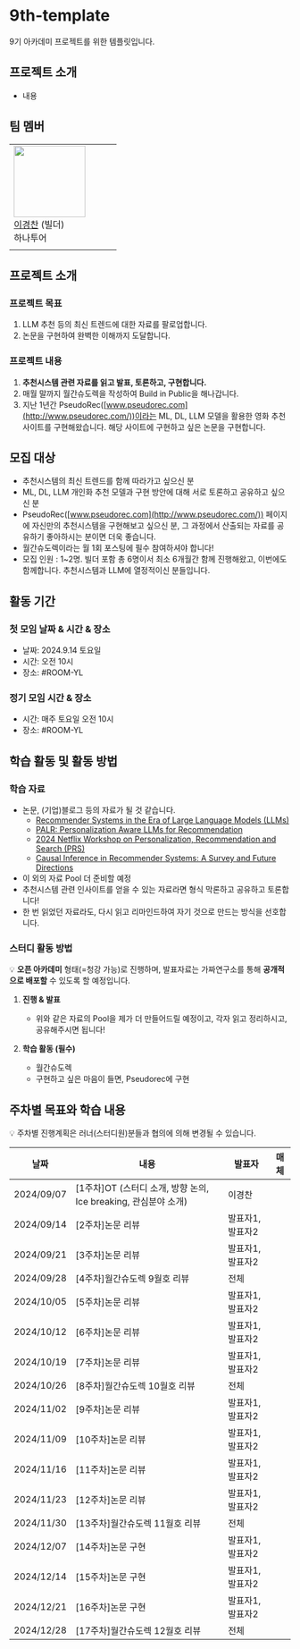 # 9th-template
9기 아카데미 프로젝트를 위한 템플릿입니다.

## 프로젝트 소개
- 내용

## 팀 멤버
|  | | | |
|---|------|-------|---------|
|   <img src = "https://avatars.githubusercontent.com/u/25517592?v=4" width="128px;"/> <br/> [이경찬](https://github.com/kyeongchan92) (빌더) <br/> 하나투어  |   |   |    |
|    |  |   |    |

## 프로젝트 소개

### 프로젝트 목표
1. LLM 추천 등의 최신 트렌드에 대한 자료를 팔로업합니다.
2. 논문을 구현하여 완벽한 이해까지 도달합니다.

### 프로젝트 내용
1. **추천시스템 관련 자료를 읽고 발표, 토론하고, 구현합니다.**
2. 매월 말까지 월간슈도렉을 작성하여 Build in Public을 해나갑니다.
3. 지난 1년간 PseudoRec([www.pseudorec.com](http://www.pseudorec.com/))이라는 ML, DL, LLM 모델을 활용한 영화 추천 사이트를 구현해왔습니다. 해당 사이트에 구현하고 싶은 논문을 구현합니다.

## 모집 대상
- 추천시스템의 최신 트렌드를 함께 따라가고 싶으신 분
- ML, DL, LLM 개인화 추천 모델과 구현 방안에 대해 서로 토론하고 공유하고 싶으신 분
- PseudoRec([www.pseudorec.com](http://www.pseudorec.com/)) 페이지에 자신만의 추천시스템을 구현해보고 싶으신 분, 그 과정에서 산출되는 자료를 공유하기 좋아하시는 분이면 더욱 좋습니다.
- 월간슈도렉이라는 월 1회 포스팅에 필수 참여하셔야 합니다!
- 모집 인원 : 1~2명. 빌더 포함 총 6명이서 최소 6개월간 함께 진행해왔고, 이번에도 함께합니다. 추천시스템과 LLM에 열정적이신 분들입니다.

## 활동 기간
### 첫 모임 날짜 & 시간 & 장소
- 날짜: 2024.9.14 토요일
- 시간: 오전 10시
- 장소: #ROOM-YL

### 정기 모임 시간 & 장소
- 시간: 매주 토요일 오전 10시
- 장소: #ROOM-YL

## 학습 활동 및 활동 방법
### 학습 자료
- 논문, (기업)블로그 등의 자료가 될 것 같습니다.
  - [Recommender Systems in the Era of Large Language Models (LLMs)](https://arxiv.org/pdf/2307.02046)
  - [PALR: Personalization Aware LLMs for Recommendation](https://arxiv.org/pdf/2305.07622)
  - [2024 Netflix Workshop on Personalization, Recommendation and Search (PRS)](https://prs2024.splashthat.com/)
  - [Causal Inference in Recommender Systems: A Survey and Future Directions](https://arxiv.org/abs/2208.12397)
- 이 외의 자료 Pool 더 준비할 예정
- 추천시스템 관련 인사이트를 얻을 수 있는 자료라면 형식 막론하고 공유하고 토론합니다!
- 한 번 읽었던 자료라도, 다시 읽고 리마인드하여 자기 것으로 만드는 방식을 선호합니다.

### 스터디 활동 방법
💡 **오픈 아카데미** 형태(=청강 가능)로 진행하며, 발표자료는 가짜연구소를 통해 **공개적으로 배포할** 수 있도록 할 예정입니다.
    
1. **진행 & 발표**
    - 위와 같은 자료의 Pool을 제가 더 만들어드릴 예정이고, 각자 읽고 정리하시고, 공유해주시면 됩니다!
    
2. **학습 활동 (필수)**
    - 월간슈도렉
    - 구현하고 싶은 마음이 들면, Pseudorec에 구현


## 주차별 목표와 학습 내용
💡 주차별 진행계획은 러너(스터디원)분들과 협의에 의해 변경될 수 있습니다.

| 날짜 | 내용 | 발표자 | 매체 | 
| ----- | ----- | -------- | ----- |
| 2024/09/07 | [1주차]OT (스터디 소개, 방향 논의, Ice breaking, 관심분야 소개) | 이경찬 |  | 
| 2024/09/14 | [2주차]논문 리뷰 | 발표자1, 발표자2 |  | 
| 2024/09/21 | [3주차]논문 리뷰 | 발표자1, 발표자2 |  | 
| 2024/09/28 | [4주차]월간슈도렉 9월호 리뷰 | 전체 |  | 
| 2024/10/05 | [5주차]논문 리뷰 | 발표자1, 발표자2 |  | 
| 2024/10/12 | [6주차]논문 리뷰 | 발표자1, 발표자2 |  | 
| 2024/10/19 | [7주차]논문 리뷰 | 발표자1, 발표자2 |  | 
| 2024/10/26 | [8주차]월간슈도렉 10월호 리뷰 | 전체 |  | 
| 2024/11/02 | [9주차]논문 리뷰 | 발표자1, 발표자2 |  | 
| 2024/11/09 | [10주차]논문 리뷰 | 발표자1, 발표자2 |  | 
| 2024/11/16 | [11주차]논문 리뷰 | 발표자1, 발표자2 |  | 
| 2024/11/23 | [12주차]논문 리뷰 | 발표자1, 발표자2 |  | 
| 2024/11/30 | [13주차]월간슈도렉 11월호 리뷰 | 전체 |  | 
| 2024/12/07 | [14주차]논문 구현 | 발표자1, 발표자2 |  | 
| 2024/12/14 | [15주차]논문 구현 | 발표자1, 발표자2 |  | 
| 2024/12/21 | [16주차]논문 구현 | 발표자1, 발표자2 |  | 
| 2024/12/28 | [17주차]월간슈도렉 12월호 리뷰 | 전체 |  | 
